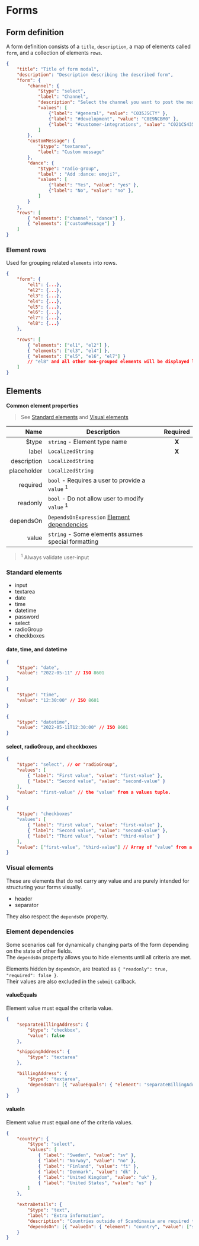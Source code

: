 # Forms

## Form definition

A form definition consists of a `title`, `description`, a map of elements called `form`, and a collection of elements `rows`.

```json
{
    "title": "Title of form modal",
    "description": "Description describing the described form",
    "form": {
        "channel": {
            "$type": "select",
            "label": "Channel",
            "description": "Select the channel you want to post the message to.",
            "values": [
                {"label": "#general", "value": "C035JSCTY" },
                {"label": "#development", "value": "C0E9NCBM0" },
                {"label": "#customer-integrations", "value": "C021CS435NE" }
            ]
        },
        "customMessage": {
            "$type": "textarea",
            "label": "Custom message"
        },
        "dance": {
            "$type": "radio-group",
            "label" : "Add :dance: emoji?",
            "values": [
                {"label": "Yes", "value": "yes" },
                {"label": "No", "value": "no" },
            ]
        }
    },
    "rows": [
        { "elements": ["channel", "dance"] },
        { "elements": ["customMessage"] }
    ]
}
```

### Element rows

Used for grouping related `elements` into rows.

```json
{
    "form": {
        "el1": {...},
        "el2": {...},
        "el3": {...},
        "el4": {...},
        "el5": {...},
        "el6": {...},
        "el7": {...},
        "el8": {...}
    },

    "rows": [
        { "elements": ["el1", "el2"] },
        { "elements": ["el3", "el4"] },
        { "elements": ["el5", "el6", "el7"] }
        // "el8" and all other non-grouped elements will be displayed last as single element groups.
    ]
}
```

## Elements

**Common element properties**

> See [Standard elements](#standard-elements) and [Visual elements](#visual-elements)

|        Name | Description                                                         | Required |
| ----------: | ------------------------------------------------------------------- | :------: |
|       $type | `string` - Element type name                                        |  **X**   |
|       label | `LocalizedString`                                                   |  **X**   |
| description | `LocalizedString`                                                   |          |
| placeholder | `LocalizedString`                                                   |          |
|    required | `bool` - Requires a user to provide a `value` <sup>1</sup>          |          |
|    readonly | `bool` - Do not allow user to modify `value` <sup>1</sup>           |          |
|   dependsOn | `DependsOnExpression` [Element dependencies](#element-dependencies) |          |
|       value | `string` - Some elements assumes special formatting                 |          |

> <sup>1</sup> Always validate user-input

### Standard elements

- input
- textarea
- date
- time
- datetime
- password
- select
- radioGroup
- checkboxes

#### date, time, and datetime

```json
{
    "$type": "date",
    "value": "2022-05-11" // ISO 8601
}
```

```json
{
    "$type": "time",
    "value": "12:30:00" // ISO 8601
}
```

```json
{
    "$type": "datetime",
    "value": "2022-05-11T12:30:00" // ISO 8601
}
```

#### select, radioGroup, and checkboxes

```json
{
    "$type": "select", // or "radioGroup",
    "values": [
        { "label": "First value", "value": "first-value" },
        { "label": "Second value", "value": "second-value" }
    ],
    "value": "first-value" // the "value" from a values tuple.
}
```

```json
{
    "$type": "checkboxes"
    "values": [
        { "label": "First value", "value": "first-value" },
        { "label": "Second value", "value": "second-value" },
        { "label": "Third value", "value": "third-value" }
    ],
    "value": ["first-value", "third-value"] // Array of "value" from a values tuple.
}
```

### Visual elements

These are elements that do not carry any value and are purely intended for structuring your forms visually.

- header
- separator

They also respect the `dependsOn` property.

### Element dependencies

Some scenarios call for dynamically changing parts of the form depending on the state of other fields.  
The `dependsOn` property allows you to hide elements until all criteria are met.

Elements hidden by `dependsOn`, are treated as `{ "readonly": true, "required": false }`.  
Their values are also excluded in the `submit` callback.

#### valueEquals

Element value must equal the criteria value.

```json
{
    "separateBillingAddress": {
        "$type": "checkbox",
        "value": false
    },

    "shippingAddress": {
        "$type": "textarea"
    },

    "billingAddress": {
        "$type": "textarea",
        "dependsOn": [{ "valueEquals": { "element": "separateBillingAddress", "value": true } }]
    }
}
```

#### valueIn

Element value must equal one of the criteria values.

```json
{
    "country": {
        "$type": "select",
        "values": [
            { "label": "Sweden", "value": "sv" },
            { "label": "Norway", "value": "no" },
            { "label": "Finland", "value": "fi" },
            { "label": "Denmark", "value": "dk" },
            { "label": "United Kingdom", "value": "uk" },
            { "label": "United States", "value": "us" }
        ]
    },

    "extraDetails": {
        "$type": "text",
        "label": "Extra information",
        "description": "Countries outside of Scandinavia are required to provide more details",
        "dependsOn": [{ "valueIn": { "element": "country", "value": ["sv", "no", "fi", "dk"] } }]
    }
}
```

